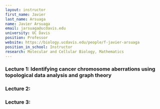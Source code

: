 ```yaml
---
layout: instructor
first_name: Javier
last_name: Arsuaga
name: Javier Arsuaga
email: jarsuaga@ucdavis.edu
university: UC Davis
position: Professor
website: https://biology.ucdavis.edu/people/f-javier-arsuaga
position_in_school: Instructor
research: Molecular and Cellular Biology, Mathematics
---
```


### Lecture 1: Identifying cancer chromosome aberrations using topological data analysis and graph theory

### Lecture 2:

### Lecture 3: